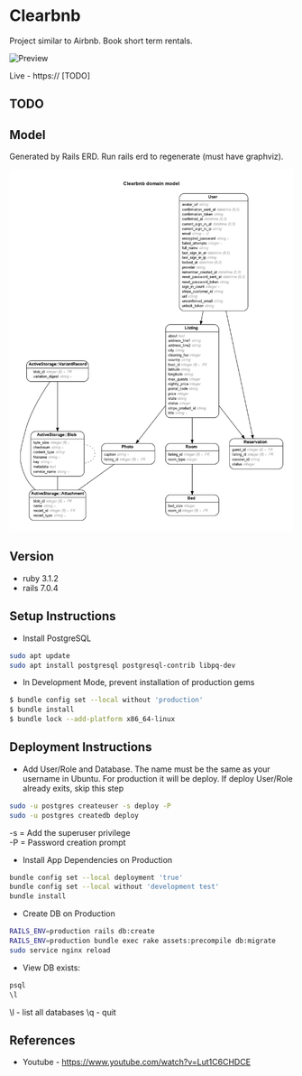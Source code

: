 # Clearbnb

Project similar to Airbnb. Book short term rentals.

![Preview](preview.png)

Live - https:// [TODO]

## TODO

## Model

Generated by Rails ERD. Run rails erd to regenerate (must have graphviz).

![ERD Diagram](erd.png)

## Version

- ruby 3.1.2
- rails 7.0.4

## Setup Instructions

- Install PostgreSQL

```sh
sudo apt update
sudo apt install postgresql postgresql-contrib libpq-dev
```

- In Development Mode, prevent installation of production gems

```sh
$ bundle config set --local without 'production'
$ bundle install
$ bundle lock --add-platform x86_64-linux
```

## Deployment Instructions

- Add User/Role and Database. The name must be the same as your username in Ubuntu. For production it will be deploy. If deploy User/Role already exits, skip this step

```sh
sudo -u postgres createuser -s deploy -P
sudo -u postgres createdb deploy
```

-s = Add the superuser privilege<br>
-P = Password creation prompt

- Install App Dependencies on Production

```sh
bundle config set --local deployment 'true'
bundle config set --local without 'development test'
bundle install
```

- Create DB on Production

```sh
RAILS_ENV=production rails db:create
RAILS_ENV=production bundle exec rake assets:precompile db:migrate
sudo service nginx reload
```

- View DB exists:

```sh
psql
\l
```

\l - list all databases
\q - quit

## References

- Youtube - https://www.youtube.com/watch?v=Lut1C6CHDCE
